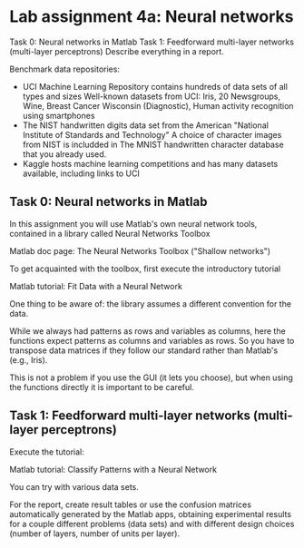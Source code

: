 # Lab assignment 4a: Neural networks
Task 0: Neural networks in Matlab
Task 1: Feedforward multi-layer networks (multi-layer perceptrons) 
Describe everything in a report.

Benchmark data repositories:

- UCI Machine Learning Repository contains hundreds of data sets of all types and sizes
Well-known datasets from UCI: Iris, 20 Newsgroups, Wine, Breast Cancer Wisconsin (Diagnostic), Human activity recognition  using smartphones
- The NIST handwritten digits data set from the American "National Institute of Standards and Technology"
A choice of character images from NIST is includded in The MNIST handwritten character database that you already used.
- Kaggle hosts machine learning competitions and has many datasets available, including links to UCI

## Task 0: Neural networks in Matlab
In this assignment you will use Matlab's own neural network tools, contained in a library called Neural Networks Toolbox

Matlab doc page: The Neural Networks Toolbox ("Shallow networks")

To get acquainted with the toolbox, first execute the introductory tutorial

Matlab tutorial: Fit Data with a Neural Network

One thing to be aware of: the library assumes a different convention for the data.

While we always had patterns as rows and variables as columns, here the functions expect patterns as columns and variables as rows. So you have to transpose data matrices if they follow our standard rather than Matlab's (e.g., Iris).

This is not a problem if you use the GUI (it lets you choose), but when using the functions directly it is important to be careful.

## Task 1: Feedforward multi-layer networks (multi-layer perceptrons)
Execute the tutorial:

Matlab tutorial: Classify Patterns with a Neural Network

You can try with various data sets.

For the report, create result tables or use the confusion matrices automatically generated by the Matlab apps, obtaining experimental results for a couple different problems (data sets) and with different design choices (number of layers, number of units per layer).
